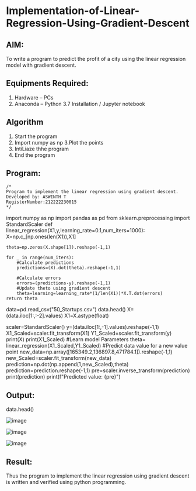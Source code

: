 # Implementation-of-Linear-Regression-Using-Gradient-Descent

## AIM:
To write a program to predict the profit of a city using the linear regression model with gradient descent.

## Equipments Required: 
1. Hardware – PCs
2. Anaconda – Python 3.7 Installation / Jupyter notebook

## Algorithm
1. Start the program 
2. Import numpy as np 3.Plot the points
3. IntiLiaze thhe program
4. End the program

## Program:
```
/*
Program to implement the linear regression using gradient descent.
Developed by: ASWINTH T
RegisterNumber:212222230015
*/
```
import numpy as np 
import pandas as pd
from sklearn.preprocessing import StandardScaler
def linear_regression(X1,y,learning_rate=0.1,num_iters=1000):
    X=np.c_[np.ones(len(X1)),X1]
    
    theta=np.zeros(X.shape[1]).reshape(-1,1)
    
    for _ in range(num_iters):
        #Calculate predictions
        predictions=(X).dot(theta).reshape(-1,1)
        
        #Calculate errors
        errors=(predictions-y).reshape(-1,1)
        #Update theto using gradient descent
        theta=learning=learning_rate*(1/len(X1))*X.T.dot(errors)
    return theta
data=pd.read_csv("50_Startups.csv")
data.head()
X=(data.iloc[1:,:-2].values)
X1=X.astype(float)

scaler=StandardScaler()
y=(data.iloc[1:,-1].values).reshape(-1,1)
X1_Scaled=scaler.fit_transform(X1)
Y1_Scaled=scaler.fit_transform(y)
print(X)
print(X1_Scaled)
#Learn model Parameters
theta= linear_regression(X1_Scaled,Y1_Scaled)
#Predict data value for a new value point
new_data=np.array([165349.2,136897.8,471784.1]).reshape(-1,1)
new_Scaled=scaler.fit_transform(new_data)
prediction=np.dot(np.append(1,new_Scaled),theta)
prediction=prediction.reshape(-1,1)
pre=scaler.inverse_transform(prediction)
print(prediction)
print(f"Predicted value: {pre}")

## Output:
data.head()

![image](https://github.com/DHARSAN23014208/Implementation-of-Linear-Regression-Using-Gradient-Descent/assets/149365413/fe08198c-40e1-457a-86a6-a02f889bae64)



![image](https://github.com/DHARSAN23014208/Implementation-of-Linear-Regression-Using-Gradient-Descent/assets/149365413/71f7417a-8e3d-4187-a4eb-a5bf9976a767)



![image](https://github.com/DHARSAN23014208/Implementation-of-Linear-Regression-Using-Gradient-Descent/assets/149365413/878a5df7-e042-4122-8a6f-a4b44a4e1433)




## Result:
Thus the program to implement the linear regression using gradient descent is written and verified using python programming.
